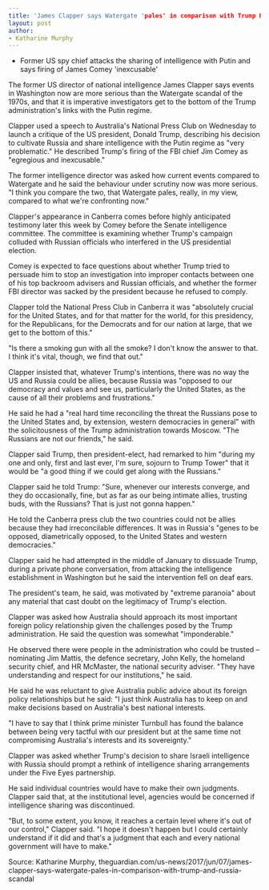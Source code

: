 ```yaml
---
title: 'James Clapper says Watergate 'pales' in comparison with Trump Russia scandal'
layout: post
author:
- Katharine Murphy
---
```


- Former US spy chief attacks the sharing of intelligence with Putin and says firing of James Comey 'inexcusable'

The former US director of national intelligence James Clapper says events in Washington now are more serious than the Watergate scandal of the 1970s, and that it is imperative investigators get to the bottom of the Trump administration's links with the Putin regime.

Clapper used a speech to Australia's National Press Club on Wednesday to launch a critique of the US president, Donald Trump, describing his decision to cultivate Russia and share intelligence with the Putin regime as "very problematic." He described Trump's firing of the FBI chief Jim Comey as "egregious and inexcusable."

The former intelligence director was asked how current events compared to Watergate and he said the behaviour under scrutiny now was more serious. "I think you compare the two, that Watergate pales, really, in my view, compared to what we're confronting now."

Clapper's appearance in Canberra comes before highly anticipated testimony later this week by Comey before the Senate intelligence committee. The committee is examining whether Trump's campaign colluded with Russian officials who interfered in the US presidential election.

Comey is expected to face questions about whether Trump tried to persuade him to stop an investigation into improper contacts between one of his top backroom advisers and Russian officials, and whether the former FBI director was sacked by the president because he refused to comply.

Clapper told the National Press Club in Canberra it was "absolutely crucial for the United States, and for that matter for the world, for this presidency, for the Republicans, for the Democrats and for our nation at large, that we get to the bottom of this."

"Is there a smoking gun with all the smoke? I don't know the answer to that. I think it's vital, though, we find that out."

Clapper insisted that, whatever Trump's intentions, there was no way the US and Russia could be allies, because Russia was "opposed to our democracy and values and see us, particularly the United States, as the cause of all their problems and frustrations."

He said he had a "real hard time reconciling the threat the Russians pose to the United States and, by extension, western democracies in general" with the solicitousness of the Trump administration towards Moscow. "The Russians are not our friends," he said.

Clapper said Trump, then president-elect, had remarked to him "during my one and only, first and last ever, I'm sure, sojourn to Trump Tower" that it would be "a good thing if we could get along with the Russians."

Clapper said he told Trump: "Sure, whenever our interests converge, and they do occasionally, fine, but as far as our being intimate allies, trusting buds, with the Russians? That is just not gonna happen."

He told the Canberra press club the two countries could not be allies because they had irreconcilable differences. It was in Russia's "genes to be opposed, diametrically opposed, to the United States and western democracies."

Clapper said he had attempted in the middle of January to dissuade Trump, during a private phone conversation, from attacking the intelligence establishment in Washington but he said the intervention fell on deaf ears.

The president's team, he said, was motivated by "extreme paranoia" about any material that cast doubt on the legitimacy of Trump's election.

Clapper was asked how Australia should approach its most important foreign policy relationship given the challenges posed by the Trump administration. He said the question was somewhat "imponderable."

He observed there were people in the administration who could be trusted – nominating Jim Mattis, the defence secretary, John Kelly, the homeland security chief, and HR McMaster, the national security adviser. "They have understanding and respect for our institutions," he said.

He said he was reluctant to give Australia public advice about its foreign policy relationships but he said: "I just think Australia has to keep on and make decisions based on Australia's best national interests.

"I have to say that I think prime minister Turnbull has found the balance between being very tactful with our president but at the same time not compromising Australia's interests and its sovereignty."

Clapper was asked whether Trump's decision to share Israeli intelligence with Russia should prompt a rethink of intelligence sharing arrangements under the Five Eyes partnership.

He said individual countries would have to make their own judgments. Clapper said that, at the institutional level, agencies would be concerned if intelligence sharing was discontinued.

"But, to some extent, you know, it reaches a certain level where it's out of our control," Clapper said. "I hope it doesn't happen but I could certainly understand if it did and that's a judgment that each and every national government will have to make."

Source: Katharine Murphy, theguardian.com/us-news/2017/jun/07/james-clapper-says-watergate-pales-in-comparison-with-trump-and-russia-scandal
